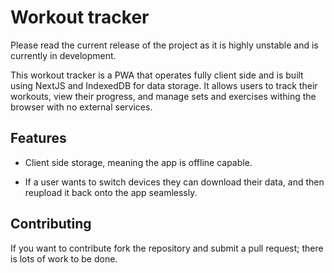 # Workout tracker

Please read the current release of the project as it is highly unstable and is currently in
development.

This workout tracker is a PWA that operates fully client side and is built using NextJS and IndexedDB for data storage.
It allows users to track their workouts, view their progress, and manage sets and exercises withing the browser with no external services.

## Features

- Client side storage, meaning the app is offline capable.
  
- If a user wants to switch devices they can download their data, and then reupload it back onto the app seamlessly.

## Contributing

If you want to contribute fork the repository and submit a pull request; there is lots of work to be done.
